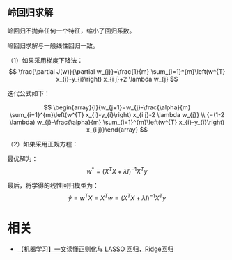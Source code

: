 

## 岭回归求解

岭回归不抛弃任何一个特征，缩小了回归系数。

岭回归求解与一般线性回归一致。

（1）如果采用梯度下降法：
$$
\frac{\partial J(w)}{\partial w_{j}}=\frac{1}{m} \sum_{i=1}^{m}\left(w^{T} x_{i}-y_{i}\right) x_{i j}+2 \lambda w_{j}
$$

迭代公式如下：

$$
\begin{array}{l}{w_{j+1}=w_{j}-\frac{\alpha}{m} \sum_{i=1}^{m}\left(w^{T} x_{i}-y_{i}\right) x_{i j}-2 \lambda w_{j}} \\ {=(1-2 \lambda) w_{j}-\frac{\alpha}{m} \sum_{i=1}^{m}\left(w^{T} x_{i}-y_{i}\right) x_{i j}}\end{array}
$$

（2）如果采用正规方程：

最优解为：
$$
w^{*}=\left(X^{T} X+\lambda I\right)^{-1} X^{T} y
$$

最后，将学得的线性回归模型为：
$$
\widehat{y}=w^{T} X=X^{T} w=\left(X^{T} X+\lambda I\right)^{-1} X^{T} y
$$








# 相关

- [【机器学习】一文读懂正则化与 LASSO 回归，Ridge回归](https://blog.csdn.net/pxhdky/article/details/82960659)
